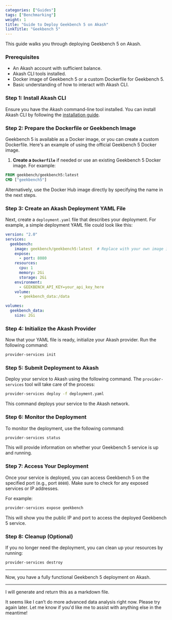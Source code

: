 ```yaml
---
categories: ["Guides"]
tags: ["Benchmarking"]
weight: 1
title: "Guide to Deploy Geekbench 5 on Akash"
linkTitle: "Geekbench 5"
---
```



This guide walks you through deploying Geekbench 5 on Akash.

### Prerequisites

- An Akash account with sufficient balance.
- Akash CLI tools installed.
- Docker image of Geekbench 5 or a custom Dockerfile for Geekbench 5.
- Basic understanding of how to interact with Akash CLI.

### Step 1: Install Akash CLI

Ensure you have the Akash command-line tool installed. You can install Akash CLI by following the [installation guide](https://github.com/ovrclk/akash/blob/master/docs/installation.md).

### Step 2: Prepare the Dockerfile or Geekbench Image

Geekbench 5 is available as a Docker image, or you can create a custom Dockerfile. Here's an example of using the official Geekbench 5 Docker image.

1. **Create a `Dockerfile`** if needed or use an existing Geekbench 5 Docker image. For example:

```dockerfile
FROM geekbench/geekbench5:latest
CMD ["geekbench5"]
```

Alternatively, use the Docker Hub image directly by specifying the name in the next steps.

### Step 3: Create an Akash Deployment YAML File

Next, create a `deployment.yaml` file that describes your deployment. For example, a simple deployment YAML file could look like this:

```yaml
version: "2.0"
services:
  geekbench:
    image: geekbench/geekbench5:latest  # Replace with your own image if needed
    expose:
      - port: 8080
    resources:
      cpu: 1
      memory: 2Gi
      storage: 2Gi
    environment:
      - GEEKBENCH_API_KEY=your_api_key_here
    volume:
      - geekbench_data:/data

volumes:
  geekbench_data:
    size: 2Gi
```

### Step 4: Initialize the Akash Provider

Now that your YAML file is ready, initialize your Akash provider. Run the following command:

```bash
provider-services init
```

### Step 5: Submit Deployment to Akash

Deploy your service to Akash using the following command. The `provider-services` tool will take care of the process:

```bash
provider-services deploy -f deployment.yaml
```

This command deploys your service to the Akash network.

### Step 6: Monitor the Deployment

To monitor the deployment, use the following command:

```bash
provider-services status
```

This will provide information on whether your Geekbench 5 service is up and running.

### Step 7: Access Your Deployment

Once your service is deployed, you can access Geekbench 5 on the specified port (e.g., port `8080`). Make sure to check for any exposed services or IP addresses.

For example:

```bash
provider-services expose geekbench
```

This will show you the public IP and port to access the deployed Geekbench 5 service.

### Step 8: Cleanup (Optional)

If you no longer need the deployment, you can clean up your resources by running:

```bash
provider-services destroy
```

---

Now, you have a fully functional Geekbench 5 deployment on Akash.

---

I will generate and return this as a markdown file.

It seems like I can’t do more advanced data analysis right now. Please try again later. Let me know if you'd like me to assist with anything else in the meantime!